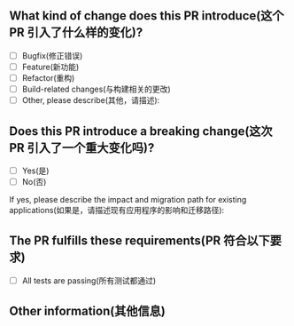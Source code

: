 ## What kind of change does this PR introduce(这个 PR 引入了什么样的变化)?

- [ ] Bugfix(修正错误)
- [ ] Feature(新功能)
- [ ] Refactor(重构)
- [ ] Build-related changes(与构建相关的更改)
- [ ] Other, please describe(其他，请描述):

## Does this PR introduce a breaking change(这次 PR 引入了一个重大变化吗)?

- [ ] Yes(是)
- [ ] No(否)

If yes, please describe the impact and migration path for existing applications(如果是，请描述现有应用程序的影响和迁移路径):

## The PR fulfills these requirements(PR 符合以下要求)

- [ ] All tests are passing(所有测试都通过)

## Other information(其他信息)
